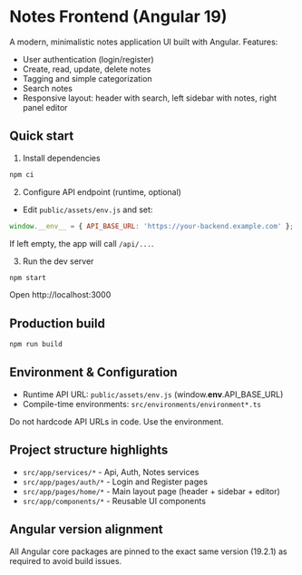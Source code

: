 # Notes Frontend (Angular 19)

A modern, minimalistic notes application UI built with Angular. Features:
- User authentication (login/register)
- Create, read, update, delete notes
- Tagging and simple categorization
- Search notes
- Responsive layout: header with search, left sidebar with notes, right panel editor

## Quick start

1) Install dependencies
```bash
npm ci
```

2) Configure API endpoint (runtime, optional)
- Edit `public/assets/env.js` and set:
```js
window.__env__ = { API_BASE_URL: 'https://your-backend.example.com' };
```
If left empty, the app will call `/api/...`.

3) Run the dev server
```bash
npm start
```
Open http://localhost:3000

## Production build
```bash
npm run build
```

## Environment & Configuration

- Runtime API URL: `public/assets/env.js` (window.__env__.API_BASE_URL)
- Compile-time environments: `src/environments/environment*.ts`

Do not hardcode API URLs in code. Use the environment.

## Project structure highlights

- `src/app/services/*` - Api, Auth, Notes services
- `src/app/pages/auth/*` - Login and Register pages
- `src/app/pages/home/*` - Main layout page (header + sidebar + editor)
- `src/app/components/*` - Reusable UI components

## Angular version alignment

All Angular core packages are pinned to the exact same version (19.2.1) as required to avoid build issues.
